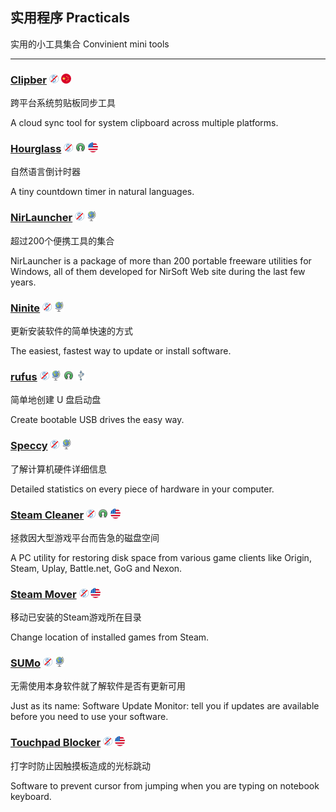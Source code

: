## 实用程序   Practicals

实用的小工具集合   Convinient mini tools

---

### [Clipber](http://clipber.com/clipber/) ![](/assets/图片2.png) ![](/assets/china.png)

跨平台系统剪贴板同步工具

A cloud sync tool for system clipboard across multiple platforms.

### [Hourglass](https://chris.dziemborowicz.com/apps/hourglass/) ![](/assets/图片2.png) ![](/assets/open-source-icon.png) ![](/assets/united-states.png)

自然语言倒计时器

A tiny countdown timer in natural languages.

### [NirLauncher](http://launcher.nirsoft.net/) ![](/assets/图片2.png) ![](/assets/earth-globe.png)

超过200个便携工具的集合

NirLauncher is a package of more than 200 portable freeware utilities for Windows, all of them developed for NirSoft Web site during the last few years.

### [Ninite](https://ninite.com/) ![](/assets/图片2.png) ![](/assets/earth-globe.png)

更新安装软件的简单快速的方式

The easiest, fastest way to update or install software.

### [rufus](http://rufus.akeo.ie/) ![](/assets/图片2.png) ![](/assets/earth-globe.png) ![](/assets/open-source-icon.png) ![](/assets/usb.png)

简单地创建 U 盘启动盘

Create bootable USB drives the easy way.

### [Speccy](https://www.piriform.com/speccy) ![](/assets/图片2.png) ![](/assets/earth-globe.png)

了解计算机硬件详细信息

Detailed statistics on every piece of hardware in your computer.

### [Steam Cleaner](https://github.com/Codeusa/SteamCleaner) ![](/assets/图片2.png) ![](/assets/open-source-icon.png) ![](/assets/united-states.png)

拯救因大型游戏平台而告急的磁盘空间

A PC utility for restoring disk space from various game clients like Origin, Steam, Uplay, Battle.net, GoG and Nexon.

### [Steam Mover](http://www.traynier.com/software/steammover) ![](/assets/图片2.png) ![](/assets/united-states.png)

移动已安装的Steam游戏所在目录

Change location of installed games from Steam.

### [SUMo](http://www.kcsoftwares.com/?sumo) ![](/assets/图片2.png) ![](/assets/earth-globe.png)

无需使用本身软件就了解软件是否有更新可用

Just as its name: Software Update Monitor: tell you if updates are available before you need to use your software.

### [Touchpad Blocker](http://touchpad-blocker.com/) ![](/assets/图片2.png) ![](/assets/united-states.png)

打字时防止因触摸板造成的光标跳动

Software to prevent cursor from jumping when you are typing on notebook keyboard.

